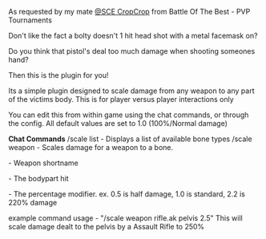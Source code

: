 As requested by my mate [@SCE CropCrop](http://oxidemod.org/members/9797/) from Battle Of The Best - PVP Tournaments


Don't like the fact a bolty doesn't 1 hit head shot with a metal facemask on?

Do you think that pistol's deal too much damage when shooting someones hand?

Then this is the plugin for you!


Its a simple plugin designed to scale damage from any weapon to any part of the victims body. This is for player versus player interactions only


You can edit this from within game using the chat commands, or through the config. All default values are set to 1.0 (100%/Normal damage)

**Chat Commands**
/scale list - Displays a list of available bone types
/scale weapon <shortname> <bone> <amount> - Scales damage for a weapon to a bone.

<shortname> - Weapon shortname

<bone> - The bodypart hit

<amount> - The percentage modifier. ex. 0.5 is half damage, 1.0 is standard, 2.2 is 220% damage

example command usage - "/scale weapon rifle.ak pelvis 2.5" This will scale damage dealt to the pelvis by a Assault Rifle to 250%